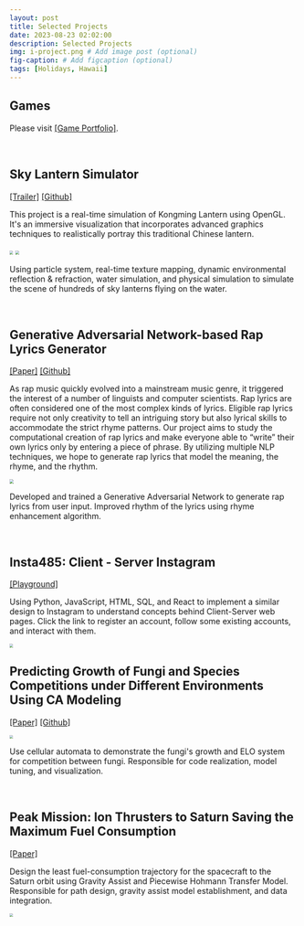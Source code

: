 ```yaml
---
layout: post
title: Selected Projects
date: 2023-08-23 02:02:00
description: Selected Projects
img: i-project.png # Add image post (optional)
fig-caption: # Add figcaption (optional)
tags: [Holidays, Hawaii]
---
```

## Games

Please visit <a href="https://lllllcf.github.io/project/games/">[Game Portfolio]</a>.

<br>



## Sky Lantern Simulator

 <a href="{{site.baseurl}}/src/skylantern.mp4">[Trailer]</a> <a href="https://github.com/lllllcf/LuminaryStudio">[Github]</a>

This project is a real-time simulation of Kongming Lantern using OpenGL. It's an immersive visualization that incorporates advanced graphics techniques to realistically portray this traditional Chinese lantern.

<img src="{{site.baseurl}}/src/skylantern1.png" style="zoom:40%;" /> <img src="{{site.baseurl}}/src/skylantern2.png" style="zoom:40%;" />

Using particle system, real-time texture mapping, dynamic environmental reflection \& refraction, water simulation, and physical simulation to simulate the scene of hundreds of sky lanterns flying on the water.

<br>



## Generative Adversarial Network-based Rap Lyrics Generator

<a href="https://lllllcf.github.io/project/project/EECS_487_Final.pdf">[Paper]</a> <a href="https://github.com/lllllcf/487-Project-Rap-Lyrics-Generation">[Github]</a>

As rap music quickly evolved into a mainstream music genre, it triggered the interest of a number of linguists and computer scientists. Rap lyrics are often considered one of the most complex kinds of lyrics. Eligible rap lyrics require not only creativity to tell an intriguing story but also lyrical skills to accommodate the strict rhyme patterns. Our project aims to study the computational creation of rap lyrics and make everyone able to “write” their own lyrics only by entering a piece of phrase. By utilizing multiple NLP techniques, we hope to generate rap lyrics that model the meaning, the rhyme, and the rhythm.

<img src="{{site.baseurl}}/src/487.png" style="zoom:45%;" />

Developed and trained a Generative Adversarial Network to generate rap lyrics from user input. Improved rhythm of the lyrics using rhyme enhancement algorithm.

<br>



## Insta485: Client - Server Instagram

<a href="http://ec2-3-89-31-145.compute-1.amazonaws.com/accounts/login/">[Playground]</a>

Using Python, JavaScript, HTML, SQL, and React to implement a similar design to Instagram to understand concepts behind Client-Server web pages. Click the link to register an account, follow some existing accounts, and interact with them.

<img src="{{site.baseurl}}/src/485.png" style="zoom:40%;" />

<br>



## Predicting Growth of Fungi and Species Competitions under Different Environments Using CA Modeling

<a href="https://lllllcf.github.io/project/project/2021MCM.pdf">[Paper]</a> <a href="https://github.com/lllllcf/2020-MCM-A">[Github]</a>

<img src="{{site.baseurl}}/src/mcm.png" style="zoom:40%;" />

Use cellular automata to demonstrate the fungi's growth and ELO system for competition between fungi. Responsible for code realization, model tuning, and visualization.
        

<br>

## Peak Mission: Ion Thrusters to Saturn Saving the Maximum Fuel Consumption

<a href="https://lllllcf.github.io/project/project/2020UPC.pdf">[Paper]</a>

Design the least fuel-consumption trajectory for the spacecraft to the Saturn orbit using Gravity Assist and Piecewise Hohmann Transfer Model. Responsible for path design, gravity assist model establishment, and data integration.

<img src="{{site.baseurl}}/src/upc.png" style="zoom:40%;" />


